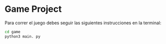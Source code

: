 # Game Project

Para correr el juego debes seguir las siguientes instrucciones en la terminal:

```sh
cd game
python3 main. py
```
